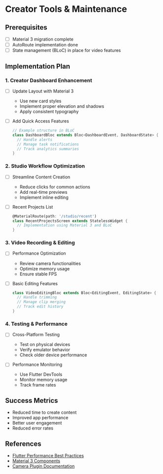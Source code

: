 # Creator Tools & Maintenance

## Prerequisites
- [ ] Material 3 migration complete
- [ ] AutoRoute implementation done
- [ ] State management (BLoC) in place for video features

## Implementation Plan

### 1. Creator Dashboard Enhancement
- [ ] Update Layout with Material 3
  - Use new card styles
  - Implement proper elevation and shadows
  - Apply consistent typography

- [ ] Add Quick Access Features
  ```dart
  // Example structure in BLoC
  class DashboardBloc extends Bloc<DashboardEvent, DashboardState> {
    // Handle alerts
    // Manage task notifications
    // Track analytics summaries
  }
  ```

### 2. Studio Workflow Optimization
- [ ] Streamline Content Creation
  - Reduce clicks for common actions
  - Add real-time previews
  - Implement inline editing

- [ ] Recent Projects List
  ```dart
  @MaterialRoute(path: '/studio/recent')
  class RecentProjectsScreen extends StatelessWidget {
    // Implementation using Material 3 and BLoC
  }
  ```

### 3. Video Recording & Editing
- [ ] Performance Optimization
  - Review camera functionalities
  - Optimize memory usage
  - Ensure stable FPS

- [ ] Basic Editing Features
  ```dart
  class VideoEditingBloc extends Bloc<EditingEvent, EditingState> {
    // Handle trimming
    // Manage clip merging
    // Track edit history
  }
  ```

### 4. Testing & Performance
- [ ] Cross-Platform Testing
  - Test on physical devices
  - Verify emulator behavior
  - Check older device performance

- [ ] Performance Monitoring
  - Use Flutter DevTools
  - Monitor memory usage
  - Track frame rates

## Success Metrics
- Reduced time to create content
- Improved app performance
- Better user engagement
- Reduced error rates

## References
- [Flutter Performance Best Practices](https://docs.flutter.dev/perf/best-practices)
- [Material 3 Components](https://m3.material.io/components)
- [Camera Plugin Documentation](https://pub.dev/packages/camera)